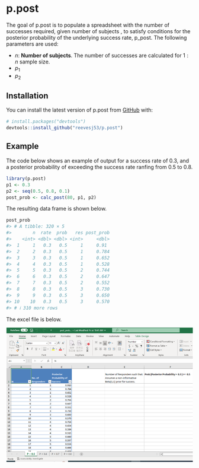 
<!-- README.md is generated from README.Rmd. Please edit that file -->

# p.post

<!-- badges: start -->
<!-- badges: end -->

The goal of p.post is to populate a spreadsheet with the number of
successes required, given number of subjects , to satisfy conditions for
the posterior probability of the underlying success rate, p_post. The
following parameters are used:

- $n$: **Number of subjects**. The number of successes are calculated
  for $1:n$ sample size.
- $p_1$
- $p_2$

## Installation

You can install the latest version of p.post from
[GitHub](https://github.com/) with:

``` r
# install.packages("devtools")
devtools::install_github("reevesj53/p.post")
```

## Example

The code below shows an example of output for a success rate of 0.3, and
a posterior probability of exceeding the success rate ranfing from 0.5
to 0.8.

``` r
library(p.post)
p1 <- 0.3
p2 <- seq(0.5, 0.8, 0.1)
post_prob <- calc_post(80, p1, p2)
```

The resulting data frame is shown below.

``` r
post_prob
#> # A tibble: 320 × 5
#>        n  rate  prob   res post_prob
#>    <int> <dbl> <dbl> <int>     <dbl>
#>  1     1   0.3   0.5     1     0.91 
#>  2     2   0.3   0.5     1     0.784
#>  3     3   0.3   0.5     1     0.652
#>  4     4   0.3   0.5     1     0.528
#>  5     5   0.3   0.5     2     0.744
#>  6     6   0.3   0.5     2     0.647
#>  7     7   0.3   0.5     2     0.552
#>  8     8   0.3   0.5     3     0.730
#>  9     9   0.3   0.5     3     0.650
#> 10    10   0.3   0.5     3     0.570
#> # ℹ 310 more rows
```

The excel file is below.

![Excel output](/man/figures/excel.png)
